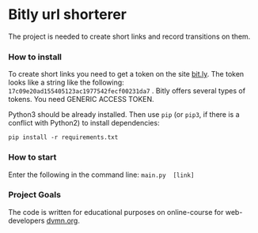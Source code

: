 # Bitly url shorterer

The project is needed to create short links and record transitions on them.

### How to install

To create short links you need to get a token on the site [bit.ly](https://bit.ly/). The token looks like a string like the following: `17c09e20ad155405123ac1977542fecf00231da7` . Bitly offers several types of tokens. You need GENERIC ACCESS TOKEN.

Python3 should be already installed. 
Then use `pip` (or `pip3`, if there is a conflict with Python2) to install dependencies:
```
pip install -r requirements.txt
```

### How to start

Enter the following in the command line: `main.py  [link]`



### Project Goals

The code is written for educational purposes on online-course for web-developers [dvmn.org](https://dvmn.org/).